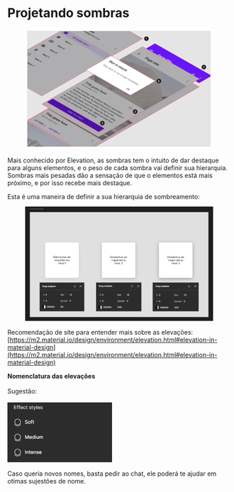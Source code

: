 # Projetando sombras

<figure><img src=".gitbook/assets/image (12).png" alt=""><figcaption></figcaption></figure>

Mais conhecido por Elevation, as sombras tem o intuito de dar destaque para alguns elementos, e o peso de cada sombra vai definir sua hierarquia. Sombras mais pesadas dão a sensação de que o elementos está mais próximo, e por isso recebe mais destaque.

Esta é uma maneira de definir a sua hierarquia de sombreamento:

<figure><img src=".gitbook/assets/image (14).png" alt=""><figcaption></figcaption></figure>

Recomendação de site para entender mais sobre as elevações:\
[https://m2.material.io/design/environment/elevation.html#elevation-in-material-design](https://m2.material.io/design/environment/elevation.html#elevation-in-material-design)

**Nomenclatura das elevações**\
\
Sugestão:\
\
![](<.gitbook/assets/image (16).png>)

Caso queria novos nomes, basta pedir ao chat, ele poderá te ajudar em otimas sujestões de nome.

